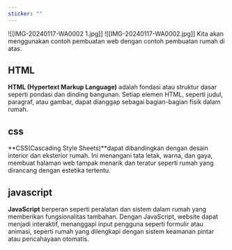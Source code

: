 ```yaml
---
sticker: ""
---
```

![[IMG-20240117-WA0002 1.jpg]]
![[IMG-20240117-WA0002.jpg]]
Kita akan menggunakan contoh pembuatan web dengan contoh pembuatan rumah di atas.

## HTML
**HTML (Hypertext Markup Language)** adalah fondasi atau struktur dasar seperti pondasi dan dinding bangunan.
Setiap elemen HTML, seperti judul, paragraf, atau gambar, dapat dianggap sebagai bagian-bagian fisik dalam rumah.


## css
**CSS(Cascading Style Sheets)**dapat dibandingkan dengan desain interior dan eksterior rumah.
Ini menangani tata letak, warna, dan gaya, membuat halaman web tampak menarik dan teratur seperti rumah yang dirancang dengan estetika tertentu.

## javascript
**JavaScript** berperan seperti peralatan dan sistem dalam rumah yang memberikan fungsionalitas tambahan.
Dengan JavaScript, website dapat menjadi interaktif, menanggapi input pengguna seperti formulir atau animasi, seperti rumah yang dilengkapi dengan sistem keamanan pintar atau pencahayaan otomatis.

